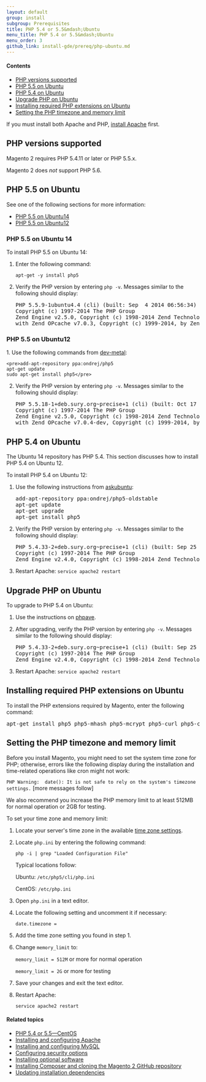 ```yaml
---
layout: default
group: install
subgroup: Prerequisites
title: PHP 5.4 or 5.5&mdash;Ubuntu
menu_title: PHP 5.4 or 5.5&mdash;Ubuntu
menu_order: 3
github_link: install-gde/prereq/php-ubuntu.md
---
```




<h4 id="instgde-php-prereq-contents">Contents</h4>

*	<a href="#php-support">PHP versions supported</a>
*	<a href="#instgde-prereq-php55-install-ubuntu">PHP 5.5 on Ubuntu</a>
*	<a href="#instgde-prereq-php54-install-ubuntu">PHP 5.4 on Ubuntu</a>
*	<a href="#instgde-prereq-php-upgrade-ubuntu">Upgrade PHP on Ubuntu</a>
*	<a href="#instgde-prereq-php-ubuntu-ext">Installing required PHP extensions on Ubuntu</a>
*	<a href="#instgde-prereq-timezone">Setting the PHP timezone and memory limit</a>

<div class="bs-callout bs-callout-info" id="info">
<span class="glyphicon-class">
  <p>If you must install both Apache and PHP, <a href="{{ site.gdeurl }}install-gde/prereq/apache.html">install Apache</a> first.</p></span>
</div>

<h2 id="php-support">PHP versions supported</h2>

Magento 2 requires PHP 5.4.11 or later or PHP 5.5.x.

<div class="bs-callout bs-callout-info" id="info">
<span class="glyphicon-class">
  <p>Magento 2 does <em>not</em> support PHP 5.6.</p></span>
</div>

<h2 id="instgde-prereq-php55-install-ubuntu">PHP 5.5 on Ubuntu</h2>

See one of the following sections for more information:

*	<a href="#instgde-prereq-php55-install-ubuntu14">PHP 5.5 on Ubuntu14</a>
*	<a href="#instgde-prereq-php55-install-ubuntu12">PHP 5.5 on Ubuntu12</a>

<h3 id="instgde-prereq-php55-install-ubuntu14">PHP 5.5 on Ubuntu 14</h3>
To install PHP 5.5 on Ubuntu 14:

1.	Enter the following command:

	`apt-get -y install php5`
	
2.	Verify the PHP version by entering `php -v`. Messages similar to the following should display:

	<pre>PHP 5.5.9-1ubuntu4.4 (cli) (built: Sep  4 2014 06:56:34)
	Copyright (c) 1997-2014 The PHP Group
	Zend Engine v2.5.0, Copyright (c) 1998-2014 Zend Technologies
    with Zend OPcache v7.0.3, Copyright (c) 1999-2014, by Zend Technologies</pre>
	
<h3 id="instgde-prereq-php55-install-ubuntu12">PHP 5.5 on Ubuntu12</h3>
1.	Use the following commands from <a href="http://www.dev-metal.com/how-to-setup-latest-version-of-php-5-5-on-ubuntu-12-04-lts/" target="_blank">dev-metal</a>:

	<pre>add-apt-repository ppa:ondrej/php5
	apt-get update
	sudo apt-get install php5</pre>
	
2.	Verify the PHP version by entering `php -v`. Messages similar to the following should display:

	<pre>PHP 5.5.18-1+deb.sury.org~precise+1 (cli) (built: Oct 17 2014 15:11:34)
	Copyright (c) 1997-2014 The PHP Group
	Zend Engine v2.5.0, Copyright (c) 1998-2014 Zend Technologies
    with Zend OPcache v7.0.4-dev, Copyright (c) 1999-2014, by Zend Technologies</pre>
	
<h2 id="instgde-prereq-php54-install-ubuntu">PHP 5.4 on Ubuntu</h2>

The Ubuntu 14 repository has PHP 5.4. This section discusses how to install PHP 5.4 on Ubuntu 12.

To install PHP 5.4 on Ubuntu 12:

1.	Use the following instructions from <a href="http://askubuntu.com/questions/109404/how-do-i-install-latest-php-in-supported-ubuntu-versions-like-5-4-x-in-ubuntu-1" target="_blank">askubuntu</a>:

	<pre>add-apt-repository ppa:ondrej/php5-oldstable
	apt-get update
	apt-get upgrade
	apt-get install php5</pre>

2.	Verify the PHP version by entering `php -v`. Messages similar to the following should display:

	<pre>PHP 5.4.33-2+deb.sury.org~precise+1 (cli) (built: Sep 25 2014 09:06:25)
	Copyright (c) 1997-2014 The PHP Group
	Zend Engine v2.4.0, Copyright (c) 1998-2014 Zend Technologies</pre>

3.	Restart Apache: `service apache2 restart`

<h2 id="instgde-prereq-php-upgrade-ubuntu">Upgrade PHP on Ubuntu</h2>

To upgrade to PHP 5.4 on Ubuntu:

1.	Use the instructions on <a href="http://phpave.com/upgrade-php-5-3-php-5-5-ubuntu-12-04-lts/" target="_blank">phpave</a>.
2.	After upgrading, verify the PHP version by entering `php -v`. Messages similar to the following should display:

	<pre>PHP 5.4.33-2+deb.sury.org~precise+1 (cli) (built: Sep 25 2014 09:06:25)
	Copyright (c) 1997-2014 The PHP Group
	Zend Engine v2.4.0, Copyright (c) 1998-2014 Zend Technologies</pre>

3.	Restart Apache: `service apache2 restart`

<h2 id="instgde-prereq-php-ubuntu-ext">Installing required PHP extensions on Ubuntu</h2>

To install the PHP extensions required by Magento, enter the following command:

<pre>apt-get install php5 php5-mhash php5-mcrypt php5-curl php5-cli php5-mysql php5-gd php5-intl</pre>

<h2 id="instgde-prereq-timezone">Setting the PHP timezone and memory limit</h2>

Before you install Magento, you might need to set the system time zone for PHP; otherwise, errors like the following display during the installation and time-related operations like cron might not work:

`PHP Warning:  date(): It is not safe to rely on the system's timezone settings.` [more messages follow]

We also recommend you increase the PHP memory limit to at least 512MB for normal operation or 2GB for testing.

To set your time zone and memory limit:

1.	Locate your server's time zone in the available <a href="http://php.net/manual/en/timezones.php" target="_blank">time zone settings</a>.
2.	Locate `php.ini` by entering the following command:

	`php -i | grep "Loaded Configuration File"`
	
	Typical locations follow:
	
	Ubuntu: `/etc/php5/cli/php.ini`
	
	CentOS: `/etc/php.ini`
	
3.	Open `php.ini` in a text editor.

4.	Locate the following setting and uncomment it if necessary:

	`date.timezone =`
	
5.	Add the time zone setting you found in step 1.

2.	Change `memory_limit` to:

	`memory_limit = 512M` or more for normal operation
	
	`memory_limit = 2G` or more for testing
	
3.	Save your changes and exit the text editor. 

4.	Restart Apache:

	`service apache2 restart`
	


#### Related topics

*	<a href="{{ site.gdeurl }}install-gde/prereq/php-centos.html">PHP 5.4 or 5.5&mdash;CentOS</a>
*	<a href="{{ site.gdeurl }}install-gde/prereq/apache.html">Installing and configuring Apache</a>
*	<a href="{{ site.gdeurl }}install-gde/prereq/mysql.html">Installing and configuring MySQL</a>
*	<a href="{{ site.gdeurl }}install-gde/prereq/security.html">Configuring security options</a>
*	<a href="{{ site.gdeurl }}install-gde/prereq/optional.html">Installing optional software</a>
*	<a href="{{ site.gdeurl }}install-gde/install/composer-clone.html">Installing Composer and cloning the Magento 2 GitHub repository</a>
*	<a href="{{ site.gdeurl }}install-gde/install/prepare-install.html">Updating installation dependencies</a>
